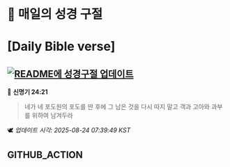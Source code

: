 # 🙏 매일의 성경 구절
# [Daily Bible verse]
## [![README에 성경구절 업데이트](https://github.com/DONGSUKA/first_test/actions/workflows/update-readme-bible.yml/badge.svg)](https://github.com/DONGSUKA/first_test/actions/workflows/update-readme-bible.yml)
<!-- START_BIBLE_VERSE -->
📖 **신명기 24:21**
> 네가 네 포도원의 포도를 딴 후에 그 남은 것을 다시 따지 말고 객과 고아와 과부를 위하여 남겨두라

🕊️ _업데이트 시각: 2025-08-24 07:39:49 KST_
  <!-- END_BIBLE_VERSE -->
## GITHUB_ACTION
